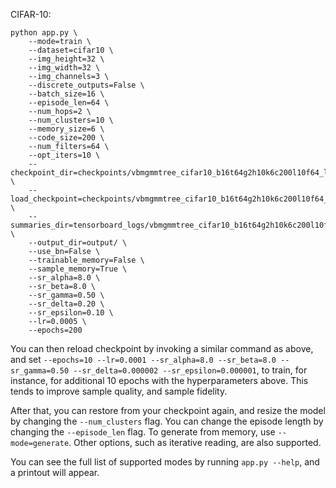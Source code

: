
CIFAR-10:
```
python app.py \
    --mode=train \
    --dataset=cifar10 \
    --img_height=32 \
    --img_width=32 \
    --img_channels=3 \
    --discrete_outputs=False \
    --batch_size=16 \
    --episode_len=64 \
    --num_hops=2 \
    --num_clusters=10 \
    --memory_size=6 \
    --code_size=200 \
    --num_filters=64 \
    --opt_iters=10 \
    --checkpoint_dir=checkpoints/vbmgmmtree_cifar10_b16t64g2h10k6c200l10f64_lr0pt0005_beta1eqZERO_gceq100_kmpp_swishgroupencdec_nsr/ \
    --load_checkpoint=checkpoints/vbmgmmtree_cifar10_b16t64g2h10k6c200l10f64_lr0pt0005_beta1eqZERO_gceq100_kmpp_swishgroupencdec_nsr/ \
    --summaries_dir=tensorboard_logs/vbmgmmtree_cifar10_b16t64g2h10k6c200l10f64_lr0pt0005_beta1eqZERO_gceq100_kmpp_swishgroupencdec_nsr/ \
    --output_dir=output/ \
    --use_bn=False \
    --trainable_memory=False \
    --sample_memory=True \
    --sr_alpha=8.0 \
    --sr_beta=8.0 \
    --sr_gamma=0.50 \
    --sr_delta=0.20 \
    --sr_epsilon=0.10 \
    --lr=0.0005 \
    --epochs=200
```
You can then reload checkpoint by invoking a similar command as above, and set ```--epochs=10 --lr=0.0001 --sr_alpha=8.0 --sr_beta=8.0 --sr_gamma=0.50 --sr_delta=0.000002 --sr_epsilon=0.000001```,
to train, for instance, for additional 10 epochs with the hyperparameters above. This tends to improve sample quality, and sample fidelity.

After that, you can restore from your checkpoint again, and resize the model by changing the ```--num_clusters``` flag. You can change the episode length by changing the ```--episode_len``` flag. 
To generate from memory, use ```--mode=generate```. Other options, such as iterative reading, are also supported. 

You can see the full list of supported modes by running ```app.py --help```, and a printout will appear.
